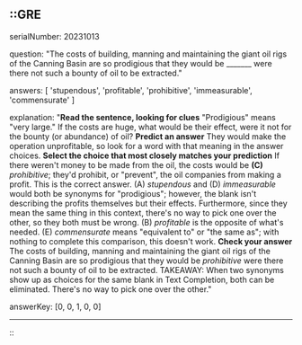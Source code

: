 ::GRE
---

serialNumber: 20231013

question: "The costs of building, manning and maintaining the giant oil rigs of the Canning Basin are so prodigious that they would be _______ were there not such a bounty of oil to be extracted."

answers: [
  'stupendous',
  'profitable',
  'prohibitive',
  'immeasurable',
  'commensurate'
]

explanation: "<strong>Read the sentence, looking for clues</strong> \"Prodigious\" means \"very large.\" If the costs are huge, what would be their effect, were it not for the bounty (or abundance) of oil? <strong>Predict an answer</strong> They would make the operation unprofitable, so look for a word with that meaning in the answer choices. <strong>Select the choice that most closely matches your prediction</strong> If there weren't money to be made from the oil, the costs would be <strong>(C) </strong><i>prohibitive</i>; they'd prohibit, or \"prevent\", the oil companies from making a profit. This is the correct answer. (A) <i>stupendous</i> and (D) <i>immeasurable </i>would both be synonyms for \"prodigious\"; however, the blank isn't describing the profits themselves but their effects. Furthermore, since they mean the same thing in this context, there's no way to pick one over the other, so they both must be wrong. (B) <i>profitable</i> is the opposite of what's needed. (E) <i>commensurate</i> means \"equivalent to\" or \"the same as\"; with nothing to complete this comparison, this doesn't work. <strong>Check your answer</strong> The costs of building, manning and maintaining the giant oil rigs of the Canning Basin are so prodigious that they would be <i>prohibitive</i> were there not such a bounty of oil to be extracted. TAKEAWAY: When two synonyms show up as choices for the same blank in Text Completion, both can be eliminated. There's no way to pick one over the other."

answerKey: [0, 0, 1, 0, 0]

---
::